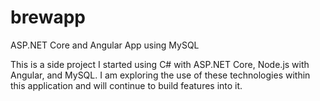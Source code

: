 # brewapp
ASP.NET Core and Angular App using MySQL

This is a side project I started using C# with ASP.NET Core, Node.js with Angular, and MySQL. I am exploring the use of these technologies within this application and will continue to build features into it.
